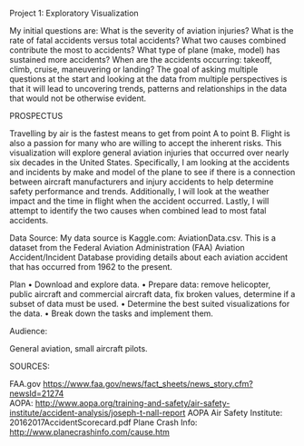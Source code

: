 Project 1: Exploratory Visualization

My initial questions are: What is the severity of aviation injuries? What is the rate of fatal accidents versus total accidents? What two causes combined contribute the most to accidents? What type of plane (make, model) has sustained more accidents? When are the accidents occurring: takeoff, climb, cruise, maneuvering or landing? The goal of asking multiple questions at the start and looking at the data from multiple perspectives is that it will lead to uncovering trends, patterns and relationships in the data that would not be otherwise evident.


PROSPECTUS

Travelling by air is the fastest means to get from point A to point B. Flight is also a passion for many who are willing to accept the inherent risks. This visualization will explore general aviation injuries that occurred over nearly six decades in the United States. Specifically, I am looking at the accidents and incidents by make and model of the plane to see if there is a connection between aircraft manufacturers and injury accidents to help determine safety performance and trends. Additionally, I will look at the weather impact and the time in flight when the accident occurred. Lastly, I will attempt to identify the two causes when combined lead to most fatal accidents.


Data Source:
My data source is Kaggle.com: AviationData.csv. This is a dataset from the Federal Aviation Administration (FAA) Aviation Accident/Incident Database providing details about each aviation accident that has occurred from 1962 to the present. 

Plan
•	Download and explore data. 
•	Prepare data: remove helicopter, public aircraft and commercial aircraft data, fix broken values, determine if a subset of data must be used.
•	Determine the best suited visualizations for the data.
•	Break down the tasks and implement them.

Audience:

General aviation, small aircraft pilots.


SOURCES:

FAA.gov https://www.faa.gov/news/fact_sheets/news_story.cfm?newsId=21274  
AOPA: http://www.aopa.org/training-and-safety/air-safety-institute/accident-analysis/joseph-t-nall-report
AOPA Air Safety Institute: 20162017AccidentScorecard.pdf
Plane Crash Info: http://www.planecrashinfo.com/cause.htm

